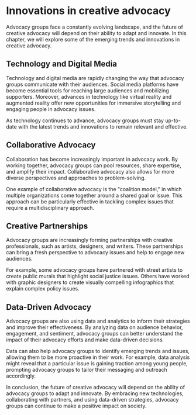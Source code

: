 # Innovations in creative advocacy

Advocacy groups face a constantly evolving landscape, and the future of creative advocacy will depend on their ability to adapt and innovate. In this chapter, we will explore some of the emerging trends and innovations in creative advocacy.

Technology and Digital Media
----------------------------

Technology and digital media are rapidly changing the way that advocacy groups communicate with their audiences. Social media platforms have become essential tools for reaching large audiences and mobilizing supporters. Moreover, advances in technology like virtual reality and augmented reality offer new opportunities for immersive storytelling and engaging people in advocacy issues.

As technology continues to advance, advocacy groups must stay up-to-date with the latest trends and innovations to remain relevant and effective.

Collaborative Advocacy
----------------------

Collaboration has become increasingly important in advocacy work. By working together, advocacy groups can pool resources, share expertise, and amplify their impact. Collaborative advocacy also allows for more diverse perspectives and approaches to problem-solving.

One example of collaborative advocacy is the "coalition model," in which multiple organizations come together around a shared goal or issue. This approach can be particularly effective in tackling complex issues that require a multidisciplinary approach.

Creative Partnerships
---------------------

Advocacy groups are increasingly forming partnerships with creative professionals, such as artists, designers, and writers. These partnerships can bring a fresh perspective to advocacy issues and help to engage new audiences.

For example, some advocacy groups have partnered with street artists to create public murals that highlight social justice issues. Others have worked with graphic designers to create visually compelling infographics that explain complex policy issues.

Data-Driven Advocacy
--------------------

Advocacy groups are also using data and analytics to inform their strategies and improve their effectiveness. By analyzing data on audience behavior, engagement, and sentiment, advocacy groups can better understand the impact of their advocacy efforts and make data-driven decisions.

Data can also help advocacy groups to identify emerging trends and issues, allowing them to be more proactive in their work. For example, data analysis might reveal that a particular issue is gaining traction among young people, prompting advocacy groups to tailor their messaging and outreach accordingly.

In conclusion, the future of creative advocacy will depend on the ability of advocacy groups to adapt and innovate. By embracing new technologies, collaborating with partners, and using data-driven strategies, advocacy groups can continue to make a positive impact on society.

